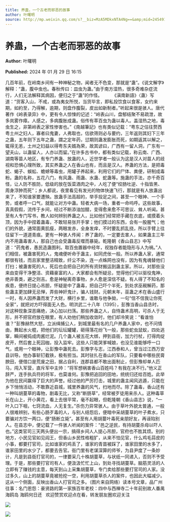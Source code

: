 ```yaml
---
title: 养蛊，一个古老而邪恶的故事
author: 叶曙明
source: http://mp.weixin.qq.com/s?__biz=MzA5MDkxNTA4Ng==&amp;mid=2454914643&amp;idx=1&amp;sn=317d9fb1243d9aa21ee949e4237f573b&amp;chksm=87a3ce32b0d44724e9c870fe008111216f7e7a384713ad564610d4b6bb72c365fbecf2ad0994#rd
---
```


# 养蛊，一个古老而邪恶的故事

**Author:** 叶曙明

**Published:** 2024 年 01 月 29 日 16:15

几百年前，在岭南乡间有一种神秘之物，闻者无不色变，那就是“蛊”。《说文解字》解释：“蛊，腹中虫也。春秋传曰：皿虫为蛊。”由于南方湿热，很多奇难杂症流行，人们无法解释其病因，便归之于“蛊”的作怪。        《滇南新語》〈蛊〉写道：“货客入山，不戒，或為夷女所悦，当货毕言，即私投饮食以食客，女约来期，如約至，乃得解，逾期，则盘作腹裂，皮出如新制者。”听起来很是骇人。唐代著作《岭表录异》中，更有令人惊悚的记述：“岭表山川，盘郁结聚不易疏泄，故多岚雾作瘴。人感之，多病腹胀成蛊。俗传有萃百虫为蛊以毒人。盖湿热之地，毒虫生之，非第岭表之家性惨害也。”《南越筆記》也有类似记载：“粤东之估往赘西粤土州之妇人，寡者曰鬼妻，人弗取也，估欲筛则必与要约，三年返则其妇下三年之蛊，五年则下五年之蛊，謂之定年药，愆期则蛊发膨胀而死，如期返其以解之，辄得无恙，土州之妇益以得粤东夫婿為荣，故其谚曰，广西有一留人洞，广东有一望夫山，以蛊留人，人亦以而留。”在许多古书中，都有类似记载，称云南、广西、湖南等苗人地区，有专门养蛊、放蛊的人，近世学者一般认为这是汉人对苗人的歧视和恐惧心理所致，其实养蛊之人在香山也有，而且是汉人。养蛊的方法，是把毒蛇、蝎子、蜈蚣、蟾蜍等毒虫，用罐子养起来，利用它们的尸体、粪便，研制成毒粉。蛊的名称，五花八门，有风蛊、雨蛊、水蛊、蛇蛊等。施蛊的手法，亦千奇百怪，让人防不胜防，低级的放在饭菜酒肉之中，人吃了便“绞肠吐逆、十指皆黑、周身浮肿而死”；乡人都说，夜里看见有发光的物体快速飞行，那就是有人放蛊出来了，不知谁家要遭殃。放蛊手法高超的，举手投足之间，甚至一个眼神、一个手势，或者呼一口气，就能让对方中蛊。轻者大病一场，重者一命呜呼。这些故事，真真假假，流传于乡间，经过不断添油加醋，变得愈来愈不可思议、耸人听闻。甚至有人专门写书，教人如何辨别养蛊之人，比如他们经常把手藏在衣底，或摸着头顶，因为手中捏着蛊毒，不敢轻易张开手掌；他们摸过的东西，会有一股腥气；他们的外貌，通常面黄肌瘦，两眼发赤，全身发痒，不时要乱抓乱挠，所以手臂上往往留下一道道青痕。更有一种骇人传闻：养了蛊的，一定要去害人，如果蛊主三年内不用蛊毒害人，那自己也会受蛊毒反噬而暴毙。乾隆朝《香山县志》中写道：“药鬼者，愚民造蛊图利。取百虫置器中经年，视独存者能隐形与人为祸。”人们相信，被蛊害死的人，鬼魂便听命于蛊主，如同虎伥一般。所以养蛊人家，通常都很有钱，而且家里整洁精致，纤尘不染，连一点蛛网也没有，因为有鬼魂替他们打扫；被蛊害死的人，死后也会把自己的所有资财搬运到蛊主家。所以，对那些没来由变得干净整洁、资藉豪富的人，大家都会有所疑忌，觉得他们可以驱役鬼神，绝非善类，避之则吉。愈是神秘离奇事物，乡人愈是深信不疑。有人得了不知名的疾患，便终日提心吊胆，怀疑是中了蛊毒，把自己吓个半死，到处求巫觋解药，那些蛊主更加肆无忌惮，弄些神奸鬼计，骗人钱财。元朝末年，巫蛊之术在香山盛行一时，有人因养蛊而发了大财，横行乡里，谁敢与他争拗，一句“信不信我让你死全家”，就把对方吓得面无人色。明洪武二十八年（1395），彭豫当香山县丞时，对这种现象深恶痛绝，决心加以扫荡。那些养蛊之人，自恃蛊术高明，可杀人于无形，并不把官府放在眼里，有人劝他们稍加收敛时，他们却冷笑说：“看谁怕谁？”彭豫赫然大怒，立派缉捕公人，到城里最有名的几户养蛊人家中，也不问情由，舞起水火棍，把他们的坛坛罐罐，砸得落花纷飞一般，那些蛇虫鼠蚁，四处逃窜，瞬间被捣成肉酱烂泥。几个蛊人被五花大绑，押到县衙，加力行杖，打得肉绽皮开，然后套上死囚枷，投入监牢。这些人只能哭爹喊娘，也没见谁能够呼一口气，或用一个眼神，让彭豫中蛊死去。彭豫字与志，江西泰和人，曾当过江西万安县训导。他办事斩钉截铁，极有担当。其时驻扎在香山的军队，只要看中哪些民膏腴田，便借口是荒废之田，据占自利，连郡县都不敢出面制止，但彭豫却单人匹马，闯入军营，直斥军中主帅：“将军想祸害香山百姓吗？有我在决不行。”他义正辞严，连手执兵符的将军，也莫谁何。彭豫把追回的田地，统统归还给百姓。此举为他在民间赢得了巨大的声誉。经过他的严厉打击，城里的蛊主闻风逃遁，只能在乡下悄悄活动，不敢靠近县城，城里养蛊的风气，扫地而尽。除了蛊毒，香山还有一种叫胡蔓草的毒物，剧毒无比，又称“断肠草”，经常被歹徒用来杀人。这种毒草长在山上，开小黄花，看上去很平常，毫不起眼，但乾隆朝《香山县志》说，“一叶入口下咽，七窍流血，人无复生。”杀伤力异常骇人。由于草叶外貌太普通，一般人很难辨别，有些心肠歹毒的人，与别人结怨后，便暗中采胡蔓草的叶子煮水，只要骗对方饮一两口，便“肠断立毙”。甚至有人用胡蔓叶毒死亲朋好友，再诬陷别人。在县志中，便记载了一件骇人听闻的案件：“邑之逆民，有持胡蔓杀母以吓人也。”这类官司三天两头便出一宗，搞得乡间人人提心吊胆，官府也不胜其烦。别的地方，小民见官如见阎王，但香山乡民性格粗犷，从来不怕见官，什么鸡毛蒜皮的小事，都要打官司，比如谁家的鸡丢了，谁家的青苗被踩了，谁家田里的水多了，谁家田里的水少了，都要去告官。衙门里有老谋深算的师爷，为县尹度了一条妙计，凡是到县衙打官司的，一律要采几十株胡蔓草，与状纸一同递入，否则不予受理。于是，那些要打官司有人，便汲汲忙忙上山，到处寻找胡蔓草。脑筋灵活的人立即有了赚钱的主意，每天到山上采集胡蔓草，专门卖给那些要打官司的人家。没过多久，山上的胡蔓草竟被抢挖一空，利用胡蔓草杀人的案件，也因此大幅减少。这从一个侧面，反映出香山人打官司之多。（图片来自网络）读本号文章，品广州往事：名门恩怨：豪贤路的第一家族百年老校：四中与西禅寺二十年前别故人番禺海鸥岛 海鸥何日还   欢迎赞赏欢迎点在看，转发朋友圈欢迎关注

![](https://mmbiz.qpic.cn/mmbiz_jpg/PJWG74pLsMbhPmOKBBYibInK8Vy4oiaft9lhMMrwGGfOHZMtQg7iaOTa5icOmFEkyqpkMDNNFCtoW9cCicbdFAfiboyg/640)

![](https://mmbiz.qpic.cn/mmbiz_jpg/PJWG74pLsMbhPmOKBBYibInK8Vy4oiaft9ic3saA13rA6xZPZRJkltibVLUxpfFQPJBgibLpLDSdO6HhibIoNf0LahiaQ/640)
